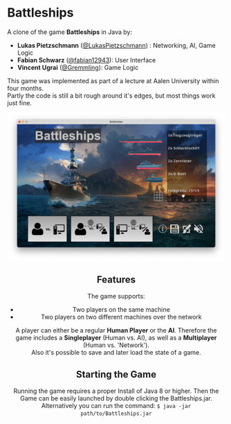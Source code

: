 # Battleships
A clone of the game **Battleships** in Java by:
* **Lukas Pietzschmann** ([@LukasPietzschmann](https://github.com/LukasPietzschmann)) : Networking, AI, Game Logic
* **Fabian Schwarz** ([@fabian12943](https://github.com/fabian12943)): User Interface
* **Vincent Ugrai** ([@Gremmling](https://github.com/Gremmling)): Game Logic

This game was implemented as part of a lecture at Aalen University within four months.  
Partly the code is still a bit rough around it's edges, but most things work just fine.

<div style="text-align:center"><img src="https://github.com/LukasPietzschmann/Battleships/blob/master/Startup%20Screen.png" /><div>

## Features
The game supports:
* Two players on the same machine
* Two players on two different machines over the network

A player can either be a regular **Human Player** or the **AI**. Therefore the game includes a **Singleplayer** (Human vs. AI), as well as a **Multiplayer** (Human vs. 'Network').  
Also it's possible to save and later load the state of a game.

## Starting the Game
Running the game requires a proper Install of Java 8 or higher. Then the Game can be easily launched by double clicking the Battleships.jar.  
Alternatively you can run the command:
``
$ java -jar path/to/Battleships.jar
``
